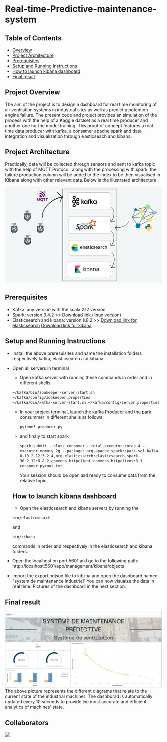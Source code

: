 # Real-time-Predictive-maintenance-system


## Table of Contents

- [Overview](#overview)
- [Project Architecture](#project-architecture)
- [Prerequisites](#prerequisites)
- [Setup and Running Instructions](#setup-and-running-instructions)
- [How to launch kibana dashboard](#how-to-launch-kibana-dashboard)
- [Final result](#final-result)

## Project Overview
The aim of the project is to design a dashboard for real time monitoring of air ventilation systems in industrial sites as well as predict a potention engine failure. 
The present code and project provides an simulation of the process with the help of a Kaggle dataset as a real time producer and another one for the model training.
This proof of concept features a real time data producer with kafka, a consumer apache spark and data integration and visualization through elasticseach and kibana.

## Project Architecture
Practically, data will be collected through sensors and sent to kafka topic with the help of MQTT Protocol.
along with the processing with spark, the failure production column will be added to the index to be then visualised in Kibana along with other relevant data. 
Below is the illustrated architecture

![Architecture](/images/architecture.png)

## Prerequisites

* Kafka: any version with the scala 2.12 version
* Spark: version 3.4.2 >> [Download link (linux version)](https://archive.apache.org/dist/spark/spark-3.2.4/spark-3.2.4-bin-hadoop3.2.tgz) 
* Elasticsearch and kibana: version 8.8.2 >> [Download link for elasticsearch](https://www.elastic.co/downloads/past-releases/elasticsearch-8-8-2)
[Download link for kibana](https://www.elastic.co/downloads/past-releases/kibana-8-8-2)

## Setup and Running Instructions
- Install the above preresuisites and name the installation folders respectively kafka, elasticsearch and kibana
- Open all servers in terminal
    - Open kafka server with running these commands in order and in different shells:
    ```
    ~/kafka/bin/zookeeper-server-start.sh ~/kafka/config/zookeeper.properties
    ~/kafka/bin/kafka-server-start.sh ~/kafka/config/server.properties

    ```
  - In your project terminal, launch the kafka Producer and the park consummer in different shells as follows:
    ```
    python3 producer.py
    ```
  - and finaly to start spark
    ```
    spark-submit --class consumer --total-executor-cores 4 --executor-memory 2g --packages org.apache.spark:spark-sql-kafka-0-10_2.12:3.2.4,org.elasticsearch:elasticsearch-spark-30_2.12:8.8.2,commons-httpclient:commons-httpclient:3.1 consumer.py>out.txt
    ```
    Your session should be open and ready to consume data from the relative topic.

  ## How to launch kibana dashboard
    - Open the elasticsearch and kibana servers by running the
      

    ```
    bin/elasticsearch
    ```
    and

    ```
    bin/kibana
    ```
    commands in order and respectively in the elasticsearch and kibana folders. 
- Open the localhost on port 5601 and go to the following path: http://localhost:5601/app/management/kibana/objects
- Import the export.ndjson file to kibana and open the dashboard named "system de maintenance industriel"
You can now visuaize the data in real time.
Pictures of the dashboard in the next section.
## Final result
![Architecture](/images/result.png)
The above picture represents the different diagrams that relate to the current state of the industrial machines.
The dashborad is automatically updated every 10 seconds to provide the most accurate and efficient analytics of machines' state.


## Collaborators
<a href="https://github.com/Nourhene-Azaiez/Real-time-Predictive-maintenance-system/graphs/contributors">
    <img src="https://contrib.rocks/image?repo=Nourhene-Azaiez/Real-time-Predictive-maintenance-system" />
  
</a>

